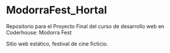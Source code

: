 # ModorraFest_Hortal
Repositorio para el Proyecto Final del curso de desarrollo web en Coderhouse: Modorra Fest

Sitio web estático, festival de cine ficticio.
